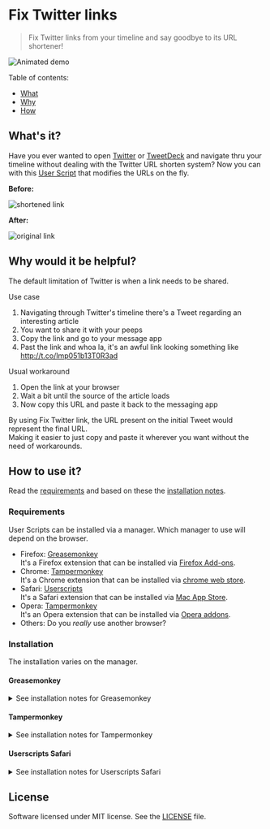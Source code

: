 Fix Twitter links
=================

> Fix Twitter links from your timeline and say goodbye to its URL shortener!

![Animated demo](https://raw.githubusercontent.com/luciomartinez/fix-twitter-links/main/demo.gif)

Table of contents:
 - [What](#whats-it)
 - [Why](#why-would-it-be-helpful)
 - [How](#how-to-use-it)

## What's it?

Have you ever wanted to open [Twitter](https://twitter.com) or [TweetDeck](http://tweetdeck.twitter.com/) and navigate thru your timeline without dealing with the Twitter URL shorten system?
Now you can with this [User Script](http://wiki.greasespot.net/User_script) that modifies the URLs on the fly.

__Before:__

![shortened link](https://i.imgur.com/2ibEGOQ.png)

__After:__

![original link](https://i.imgur.com/TR3OsuU.png)

## Why would it be helpful?

The default limitation of Twitter is when a link needs to be shared.

Use case
 1. Navigating through Twitter's timeline there's a Tweet regarding an interesting article
 2. You want to share it with your peeps
 3. Copy the link and go to your message app
 4. Past the link and whoa la, it's an awful link looking something like http://t.co/Imp051b13T0R3ad
 
Usual workaround
 1. Open the link at your browser
 2. Wait a bit until the source of the article loads
 3. Now copy this URL and paste it back to the messaging app
 
By using Fix Twitter link, the URL present on the initial Tweet would represent the final URL.  
Making it easier to just copy and paste it wherever you want without the need of workarounds.

## How to use it?

Read the [requirements](#requirements) and based on these the [installation notes](#installation).

### Requirements

User Scripts can be installed via a manager. Which manager to use will depend on the browser.

 - Firefox: [Greasemonkey](http://www.greasespot.net/)  
It's a Firefox extension that can be installed via [Firefox Add-ons](https://addons.mozilla.org/en-US/firefox/addon/greasemonkey/).
 - Chrome: [Tampermonkey](http://tampermonkey.net/)  
It's a Chrome extension that can be installed via [chrome web store](https://chrome.google.com/webstore/detail/tampermonkey/dhdgffkkebhmkfjojejmpbldmpobfkfo).
 - Safari: [Userscripts](https://github.com/quoid/userscripts)  
It's a Safari extension that can be installed via [Mac App Store](https://apps.apple.com/us/app/userscripts/id1463298887).
 - Opera: [Tampermonkey](http://www.opera.com/docs/userjs/)  
It's an Opera extension that can be installed via [Opera addons](https://addons.opera.com/en/extensions/details/tampermonkey-beta/).
 - Others: Do you *really* use another browser?

### Installation

The installation varies on the manager.

#### Greasemonkey

<details>
<summary>See installation notes for Greasemonkey</summary>

 1. Open [Fix Twitter links](https://openuserjs.org/scripts/lucio-martinez/Fix_Twitter_links) at OpenUserJS
 2. Press the `Install` button
 3. A new window will open displaying information about the userscript
  ![Greasemonkey installation window](https://i.imgur.com/7ZIERIv.png)
 4. Select `Install`
</details>

#### Tampermonkey

<details>
<summary>See installation notes for Tampermonkey</summary>

 1. Open [Fix Twitter links](https://openuserjs.org/scripts/lucio-martinez/Fix_Twitter_links) at OpenUserJS
 2. Press the `Install` button
 3. A new tab will open displaying the script information where you have an <kbd>Install</kbd> button
  ![Tampermonkey installation window](https://i.imgur.com/RDLvcu7.png)
 4. Select `Install`
</details>

#### Userscripts Safari

<details>
<summary>See installation notes for Userscripts Safari</summary>

 1. Open the Userscripts menu
 2. Select `Add` -> `New Javascript`
  ![Userscripts Menu](https://i.imgur.com/6fYg7Pk.png)
 3. On a new browser tab, copy the content of the [RAW script](https://openuserjs.org/src/scripts/lucio-martinez/Fix_Twitter_links.user.js#)
 4. Back on the Userscripts menu past the content into the new script
 5. Select `Save`
</details>

## License

Software licensed under MIT license. See the [LICENSE](/LICENSE) file.
